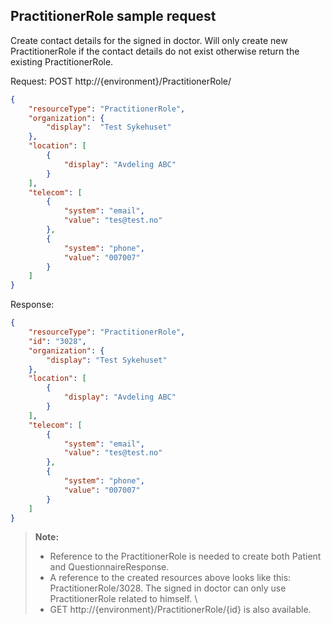 ## PractitionerRole sample request
Create contact details for the signed in doctor.
Will only create new PractitionerRole if the contact details do not exist otherwise return the existing PractitionerRole.


Request: POST http://{environment}/PractitionerRole/
```json
{
    "resourceType": "PractitionerRole",
    "organization": {
        "display":  "Test Sykehuset"
    },
    "location": [
        {
            "display": "Avdeling ABC"
        }
    ],
    "telecom": [
        {
            "system": "email",
            "value": "tes@test.no"
        },
        {
            "system": "phone",
            "value": "007007"
        }
    ]
}
```

Response:
```json
{
    "resourceType": "PractitionerRole",
    "id": "3028",
    "organization": {
        "display": "Test Sykehuset"
    },
    "location": [
        {
            "display": "Avdeling ABC"
        }
    ],
    "telecom": [
        {
            "system": "email",
            "value": "tes@test.no"
        },
        {
            "system": "phone",
            "value": "007007"
        }
    ]
}
```

> **Note:**
> * Reference to the PractitionerRole is needed to create both Patient and QuestionnaireResponse. 
> * A reference to the created resources above looks like this: PractitionerRole/3028. The signed in doctor can only use PractitionerRole related to himself. \
> * GET http://{environment}/PractitionerRole/{id} is also available.
